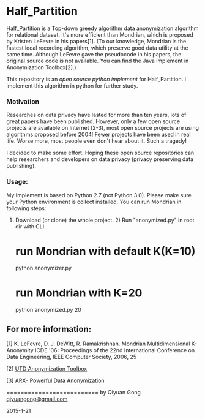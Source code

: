 Half_Partition
===========================
Half_Partition is a Top-down greedy algorithm data anonymization algorithm for relational dataset. It's more efficient than Mondrian, which is proposed by Kristen LeFevre in his papers[1]. (To our knowledge, Mondrian is the fastest local recording algorithm, which preserve good data utility at the same time. Although LeFevre gave the pseudocode in his papers, the original source code is not available. You can find the Java implement in Anonymization Toolbox[2].)

This repository is an *open source python implement* for Half_Partition. I implement this algorithm in python for further study.

### Motivation 
Researches on data privacy have lasted for more than ten years, lots of great papers have been published. However, only a few open source projects are available on Internet [2-3], most open source projects are using algorithms proposed before 2004! Fewer projects have been used in real life. Worse more, most people even don't hear about it. Such a tragedy! 

I decided to make some effort. Hoping these open source repositories can help researchers and developers on data privacy (privacy preserving data publishing).

### Usage:
My Implement is based on Python 2.7 (not Python 3.0). Please make sure your Python environment is collect installed. You can run Mondrian in following steps: 
1) Download (or clone) the whole project. 2) Run "anonymized.py" in root dir with CLI.


	# run Mondrian with default K(K=10)
	python anonymizer.py 
	
	# run Mondrian with K=20
	python anonymized.py 20



## For more information:
[1] K. LeFevre, D. J. DeWitt, R. Ramakrishnan. Mondrian Multidimensional K-Anonymity ICDE '06: Proceedings of the 22nd International Conference on Data Engineering, IEEE Computer Society, 2006, 25

[2] [UTD Anonymization Toolbox](http://cs.utdallas.edu/dspl/cgi-bin/toolbox/index.php?go=home)

[3] [ARX- Powerful Data Anonymization](https://github.com/arx-deidentifier/arx)

==========================
by Qiyuan Gong
qiyuangong@gmail.com

2015-1-21
